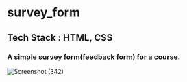 # survey_form
## Tech Stack : HTML, CSS
### A simple survey form(feedback form) for a course.

![Screenshot (342)](https://user-images.githubusercontent.com/71713383/177619014-3c464fd6-2ff4-4d35-aee4-d4451b060766.jpg)
